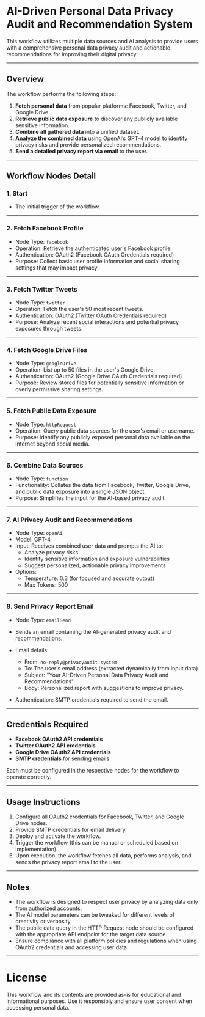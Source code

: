 # AI-Driven Personal Data Privacy Audit and Recommendation System

This workflow utilizes multiple data sources and AI analysis to provide users with a comprehensive personal data privacy audit and actionable recommendations for improving their digital privacy.

---

## Overview

The workflow performs the following steps:

1. **Fetch personal data** from popular platforms: Facebook, Twitter, and Google Drive.
2. **Retrieve public data exposure** to discover any publicly available sensitive information.
3. **Combine all gathered data** into a unified dataset.
4. **Analyze the combined data** using OpenAI’s GPT-4 model to identify privacy risks and provide personalized recommendations.
5. **Send a detailed privacy report via email** to the user.

---

## Workflow Nodes Detail

### 1. Start

- The initial trigger of the workflow.

---

### 2. Fetch Facebook Profile

- Node Type: `facebook`
- Operation: Retrieve the authenticated user's Facebook profile.
- Authentication: OAuth2 (Facebook OAuth Credentials required)
- Purpose: Collect basic user profile information and social sharing settings that may impact privacy.

---

### 3. Fetch Twitter Tweets

- Node Type: `twitter`
- Operation: Fetch the user's 50 most recent tweets.
- Authentication: OAuth2 (Twitter OAuth Credentials required)
- Purpose: Analyze recent social interactions and potential privacy exposures through tweets.

---

### 4. Fetch Google Drive Files

- Node Type: `googleDrive`
- Operation: List up to 50 files in the user's Google Drive.
- Authentication: OAuth2 (Google Drive OAuth Credentials required)
- Purpose: Review stored files for potentially sensitive information or overly permissive sharing settings.

---

### 5. Fetch Public Data Exposure

- Node Type: `httpRequest`
- Operation: Query public data sources for the user's email or username.
- Purpose: Identify any publicly exposed personal data available on the internet beyond social media.

---

### 6. Combine Data Sources

- Node Type: `function`
- Functionality: Collates the data from Facebook, Twitter, Google Drive, and public data exposure into a single JSON object.
- Purpose: Simplifies the input for the AI-based privacy audit.

---

### 7. AI Privacy Audit and Recommendations

- Node Type: `openAi`
- Model: GPT-4
- Input: Receives combined user data and prompts the AI to:
  - Analyze privacy risks
  - Identify sensitive information and exposure vulnerabilities
  - Suggest personalized, actionable privacy improvements
- Options:
  - Temperature: 0.3 (for focused and accurate output)
  - Max Tokens: 500

---

### 8. Send Privacy Report Email

- Node Type: `emailSend`
- Sends an email containing the AI-generated privacy audit and recommendations.
- Email details:
  - From: `no-reply@privacyaudit.system`
  - To: The user's email address (extracted dynamically from input data)
  - Subject: "Your AI-Driven Personal Data Privacy Audit and Recommendations"
  - Body: Personalized report with suggestions to improve privacy.

- Authentication: SMTP credentials required to send the email.

---

## Credentials Required

- **Facebook OAuth2 API credentials**
- **Twitter OAuth2 API credentials**
- **Google Drive OAuth2 API credentials**
- **SMTP credentials** for sending emails

Each must be configured in the respective nodes for the workflow to operate correctly.

---

## Usage Instructions

1. Configure all OAuth2 credentials for Facebook, Twitter, and Google Drive nodes.
2. Provide SMTP credentials for email delivery.
3. Deploy and activate the workflow.
4. Trigger the workflow (this can be manual or scheduled based on implementation).
5. Upon execution, the workflow fetches all data, performs analysis, and sends the privacy report email to the user.

---

## Notes

- The workflow is designed to respect user privacy by analyzing data only from authorized accounts.
- The AI model parameters can be tweaked for different levels of creativity or verbosity.
- The public data query in the HTTP Request node should be configured with the appropriate API endpoint for the target data source.
- Ensure compliance with all platform policies and regulations when using OAuth2 credentials and accessing user data.

---

# License

This workflow and its contents are provided as-is for educational and informational purposes. Use it responsibly and ensure user consent when accessing personal data.